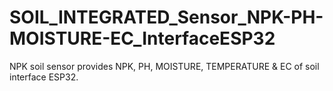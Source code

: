 # SOIL_INTEGRATED_Sensor_NPK-PH-MOISTURE-EC_InterfaceESP32
NPK soil sensor provides NPK, PH, MOISTURE, TEMPERATURE &amp; EC of soil interface ESP32.

